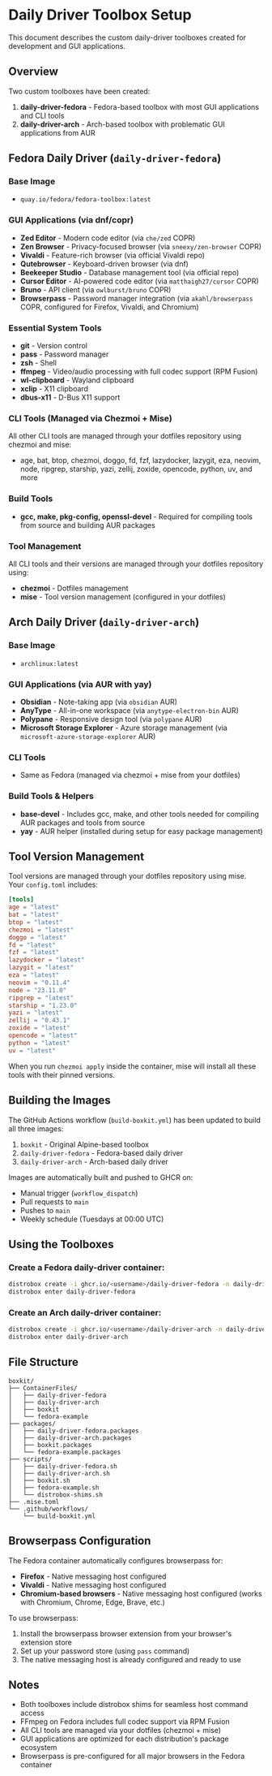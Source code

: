# Daily Driver Toolbox Setup

This document describes the custom daily-driver toolboxes created for development and GUI applications.

## Overview

Two custom toolboxes have been created:

1. **daily-driver-fedora** - Fedora-based toolbox with most GUI applications and CLI tools
2. **daily-driver-arch** - Arch-based toolbox with problematic GUI applications from AUR

## Fedora Daily Driver (`daily-driver-fedora`)

### Base Image
- `quay.io/fedora/fedora-toolbox:latest`

### GUI Applications (via dnf/copr)
- **Zed Editor** - Modern code editor (via `che/zed` COPR)
- **Zen Browser** - Privacy-focused browser (via `sneexy/zen-browser` COPR)
- **Vivaldi** - Feature-rich browser (via official Vivaldi repo)
- **Qutebrowser** - Keyboard-driven browser (via dnf)
- **Beekeeper Studio** - Database management tool (via official repo)
- **Cursor Editor** - AI-powered code editor (via `matthaigh27/cursor` COPR)
- **Bruno** - API client (via `owlburst/bruno` COPR)
- **Browserpass** - Password manager integration (via `akahl/browserpass` COPR, configured for Firefox, Vivaldi, and Chromium)

### Essential System Tools
- **git** - Version control
- **pass** - Password manager
- **zsh** - Shell
- **ffmpeg** - Video/audio processing with full codec support (RPM Fusion)
- **wl-clipboard** - Wayland clipboard
- **xclip** - X11 clipboard
- **dbus-x11** - D-Bus X11 support

### CLI Tools (Managed via Chezmoi + Mise)
All other CLI tools are managed through your dotfiles repository using chezmoi and mise:
- age, bat, btop, chezmoi, doggo, fd, fzf, lazydocker, lazygit, eza, neovim, node, ripgrep, starship, yazi, zellij, zoxide, opencode, python, uv, and more

### Build Tools
- **gcc, make, pkg-config, openssl-devel** - Required for compiling tools from source and building AUR packages

### Tool Management
All CLI tools and their versions are managed through your dotfiles repository using:
- **chezmoi** - Dotfiles management
- **mise** - Tool version management (configured in your dotfiles)

## Arch Daily Driver (`daily-driver-arch`)

### Base Image
- `archlinux:latest`

### GUI Applications (via AUR with yay)
- **Obsidian** - Note-taking app (via `obsidian` AUR)
- **AnyType** - All-in-one workspace (via `anytype-electron-bin` AUR)
- **Polypane** - Responsive design tool (via `polypane` AUR)
- **Microsoft Storage Explorer** - Azure storage management (via `microsoft-azure-storage-explorer` AUR)

### CLI Tools
- Same as Fedora (managed via chezmoi + mise from your dotfiles)

### Build Tools & Helpers
- **base-devel** - Includes gcc, make, and other tools needed for compiling AUR packages and tools from source
- **yay** - AUR helper (installed during setup for easy package management)

## Tool Version Management

Tool versions are managed through your dotfiles repository using mise. Your `config.toml` includes:

```toml
[tools]
age = "latest"
bat = "latest"
btop = "latest"
chezmoi = "latest"
doggo = "latest"
fd = "latest"
fzf = "latest"
lazydocker = "latest"
lazygit = "latest"
eza = "latest"
neovim = "0.11.4"
node = "23.11.0"
ripgrep = "latest"
starship = "1.23.0"
yazi = "latest"
zellij = "0.43.1"
zoxide = "latest"
opencode = "latest"
python = "latest"
uv = "latest"
```

When you run `chezmoi apply` inside the container, mise will install all these tools with their pinned versions.

## Building the Images

The GitHub Actions workflow (`build-boxkit.yml`) has been updated to build all three images:

1. `boxkit` - Original Alpine-based toolbox
2. `daily-driver-fedora` - Fedora-based daily driver
3. `daily-driver-arch` - Arch-based daily driver

Images are automatically built and pushed to GHCR on:
- Manual trigger (`workflow_dispatch`)
- Pull requests to `main`
- Pushes to `main`
- Weekly schedule (Tuesdays at 00:00 UTC)

## Using the Toolboxes

### Create a Fedora daily-driver container:
```bash
distrobox create -i ghcr.io/<username>/daily-driver-fedora -n daily-driver-fedora
distrobox enter daily-driver-fedora
```

### Create an Arch daily-driver container:
```bash
distrobox create -i ghcr.io/<username>/daily-driver-arch -n daily-driver-arch
distrobox enter daily-driver-arch
```

## File Structure

```
boxkit/
├── ContainerFiles/
│   ├── daily-driver-fedora
│   ├── daily-driver-arch
│   ├── boxkit
│   └── fedora-example
├── packages/
│   ├── daily-driver-fedora.packages
│   ├── daily-driver-arch.packages
│   ├── boxkit.packages
│   └── fedora-example.packages
├── scripts/
│   ├── daily-driver-fedora.sh
│   ├── daily-driver-arch.sh
│   ├── boxkit.sh
│   ├── fedora-example.sh
│   └── distrobox-shims.sh
├── .mise.toml
└── .github/workflows/
    └── build-boxkit.yml
```

## Browserpass Configuration

The Fedora container automatically configures browserpass for:
- **Firefox** - Native messaging host configured
- **Vivaldi** - Native messaging host configured
- **Chromium-based browsers** - Native messaging host configured (works with Chromium, Chrome, Edge, Brave, etc.)

To use browserpass:
1. Install the browserpass browser extension from your browser's extension store
2. Set up your password store (using `pass` command)
3. The native messaging host is already configured and ready to use

## Notes

- Both toolboxes include distrobox shims for seamless host command access
- FFmpeg on Fedora includes full codec support via RPM Fusion
- All CLI tools are managed via your dotfiles (chezmoi + mise)
- GUI applications are optimized for each distribution's package ecosystem
- Browserpass is pre-configured for all major browsers in the Fedora container

